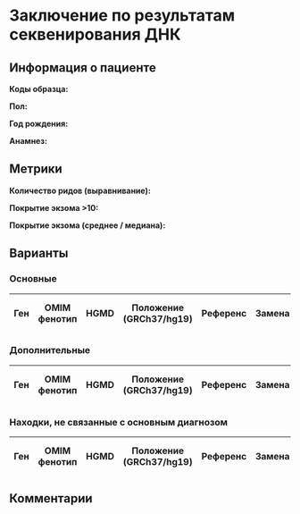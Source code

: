 # Заключение по результатам секвенирования ДНК

## Информация о пациенте

**Коды образца:** 

**Пол:** 

**Год рождения:** 

**Анамнез:** 

## Метрики

**Количество ридов (выравнивание):** 

**Покрытие экзома >10:** 

**Покрытие экзома (среднее / медиана):** 

## Варианты

### Основные

| Ген    | OMIM фенотип | HGMD | Положение (GRCh37/hg19)   | Референс | Замена | Генотип | Экзон | Тип замены | Частота аллеля | Глубина прочтения (Ref/Alt) |
|:------:|:------------:|:----:|:-------------------------:|:--------:|:------:|:-------:|:-----:|:----------:|:--------------:|:---------------------------:|

### Дополнительные

| Ген    | OMIM фенотип | HGMD | Положение (GRCh37/hg19)   | Референс | Замена | Генотип | Экзон | Тип замены | Частота аллеля | Глубина прочтения (Ref/Alt) |
|:------:|:------------:|:----:|:-------------------------:|:--------:|:------:|:-------:|:-----:|:----------:|:--------------:|:---------------------------:|

### Находки, не связанные с основным диагнозом

| Ген    | OMIM фенотип | HGMD | Положение (GRCh37/hg19)   | Референс | Замена | Генотип | Экзон | Тип замены | Частота аллеля | Глубина прочтения (Ref/Alt) |
|:------:|:------------:|:----:|:-------------------------:|:--------:|:------:|:-------:|:-----:|:----------:|:--------------:|:---------------------------:|

## Комментарии
